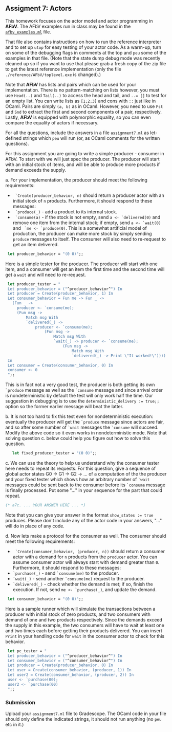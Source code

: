 ## Assigment 7: Actors

This homework focuses on the actor model and actor programming in **AFbV**.  The AFbV examples run in class may be found in the [`afbv_examples.ml`](https://pl.cs.jhu.edu/pl/ocaml/afbv_examples.ml) file.

That file also contains instructions on how to run the reference interpreter and to set up `utop` for easy testing of your actor code.  As a warm-up, turn on some of the debugging flags in comments at the top and `peu` some of the examples in that file. (Note that the state dump debug mode was recently cleaned up so if you want to use that please grab a fresh copy of the zip file to get the latest reference implementation (only the file `./reference/AFbV/toplevel.exe` is changed).)

Note that **AFbV** has lists and pairs which can be used for your implementation.  There is no pattern-matching on lists however, you must use `Head(..)` and `Tail(..)` to access the head and tail, and `..= []` to test for an empty list.  You can write lists as `[1;2;3]` and cons with `::` just like in OCaml. Pairs are simply `(a, b)` as in OCaml. However, you need to use `Fst` and `Snd` to extract the first and second components of a pair, respectively. Lastly, **AFbV** is equipped with polymorphic equality, so you can even compare the equality of actors if necessary.

For all the questions, include the answers in a file `assignment7.ml` as let-defined strings which `peu` will run (or, as OCaml comments for the written questions).

For this assignment you are going to write a simple producer - consumer in AFbV. To start with we will just spec the producer.  The producer will start with an initial stock of items, and will be able to produce more products if demand exceeds the supply. 

   a. For your implementation, the producer should meet the following requirements:
   * `` `Create(producer_behavior, n)`` should return a producer actor with an initial stock of `n` products. Furthermore, it should respond to these messages:
   * `` `produce(_)`` - add a product to its internal stock.
   * `` `consume(a)`` - if the stock is not empty, send ``a <- `delivered(0)`` and remove one item from the internal stock; if empty, send `` a <- `wait(0) `` and `` `me <- `produce(0)``.  This is a somewhat artificial model of production, the producer can make more stock by simply sending `produce` messages to itself.  The consumer will also need to re-request to get an item delivered.


   ```ocaml
    let producer_behavior = "(0 0)";;
   ```

   Here is a simple tester for the producer.  The producer will start with one item, and a consumer will get an item the first time and the second time will get a `wait` and will need to re-request.
   ```ocaml
    let producer_tester = "
    Let producer_behavior = ("^producer_behavior^") In
    Let producer = Create(producer_behavior, 1) In
    Let consumer_behavior = Fun me -> Fun _ -> 
      (Fun _ ->  
        producer <- `consume(me);
        (Fun msg -> 
            Match msg With 
            `delivered(_) -> 
                producer <- `consume(me);
                    (Fun msg -> 
                        Match msg With 
                        `wait(_) -> producer <- `consume(me);
                            (Fun msg -> 
                                Match msg With 
                                `delivered(_) -> Print \"It worked!\"))))
    In
    Let consumer = Create(consumer_behavior, 0) In
    consumer <- 0
    ";;
   ```

   This is in fact not a very good test, the producer is both getting its own `` `produce `` message as well as the `` `consume `` message and since arrival order is nondeterministic by default the test will only work half the time.  Our suggestion in debugging is to use the `deterministic_delivery := true;;` option so the former earlier message will beat the latter.  

   b. It is not too hard to fix this test even for nondeterministic execution: eventually the producer will get the `` `produce `` message since actors are fair, and so after some number of `` `wait `` messages the `` `consume `` will succeed.  Modify the above code so it even works in nondeterministic mode.  Note that solving question c. below could help you figure out how to solve this question.


 ```ocaml
    let fixed_producer_tester = "(0 0)";;
   ```

   c. We can use the theory to help us understand why the consumer tester here needs to repeat its requests.  For this question, give a sequence of global actor states G0 -> G1 -> G2 -> ... of a computation of the the producer and your fixed tester which shows how an arbitrary number of `` `wait `` messages could be sent back to the consumer before its `` `consume `` message is finally processed.  Put some "..." in your sequence for the part that could repeat.

   ```ocaml
  (* a7c. ... YOUR ANSWER HERE ... *)
   ```
   Note that you can give your answer in the format `show_states := true` produces.  Please don't include any of the actor code in your answers, "..." will do in place of any code.



   d. Now lets make a protocol for the consumer as well. The consumer should meet the following requirements:
   * `` `Create(consumer_behavior, (producer, n))`` should return a consumer actor with a demand for `n` products from the `producer` actor. You can assume consumer actor will always start with demand greater than `0`. Furthermore, it should respond to these messages:
   * `` `purchase(_) `` - send `` `consume(me) `` to the producer.
   * `` `wait(_) `` - send another `` `consume(me) `` request to the producer.
   * `` `delivered(_) `` - check whether the demand is met; if so, finish the execution. If not, send `` me <- `purchase(_) ``, and update the demand. 


   ```ocaml
    let consumer_behavior = "(0 0)";;
   ```

   Here is a sample runner which will simulate the transactions between a producer with initial stock of zero products, and two consumers with demand of one and two products respectively. Since the demands exceed the supply in this example, the two consumers will have to wait at least one and two times each before getting their products delivered. You can insert `Print` in your handling code for `wait` in the consumer actor to check for this behavior.
   ```ocaml
    let pc_tester = "
    Let producer_behavior = ("^producer_behavior^") In
    Let consumer_behavior = ("^consumer_behavior^") In
    Let producer = Create(producer_behavior, 0) In
    Let user = Create(consumer_behavior, (producer, 1)) In
    Let user2 = Create(consumer_behavior, (producer, 2)) In
    user <- `purchase(00);
    user2 <- `purchase(00) 
    ";;
   ```
### Submission

Upload your `assignment7.ml` file to Gradescope.  The OCaml code in your file should only define the indicated strings, it should not run anything (no `peu` etc in it.)
